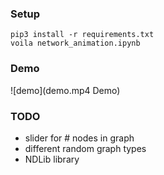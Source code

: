 ### Setup
```
pip3 install -r requirements.txt
voila network_animation.ipynb
```

### Demo
![demo](demo.mp4 Demo)

### TODO
* slider for # nodes in graph 
* different random graph types
* NDLib library